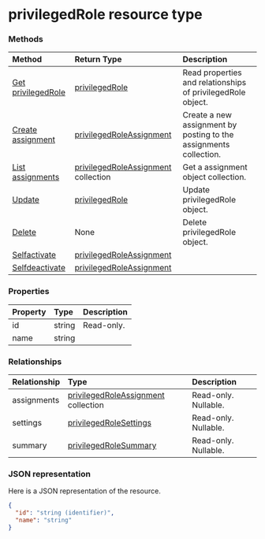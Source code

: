 # privilegedRole resource type




### Methods

| Method		   | Return Type	|Description|
|:---------------|:--------|:----------|
|[Get privilegedRole](../api/privilegedrole_get.md) | [privilegedRole](privilegedrole.md) |Read properties and relationships of privilegedRole object.|
|[Create assignment](../api/privilegedrole_post_assignments.md) |[privilegedRoleAssignment](privilegedroleassignment.md)| Create a new assignment by posting to the assignments collection.|
|[List assignments](../api/privilegedrole_list_assignments.md) |[privilegedRoleAssignment](privilegedroleassignment.md) collection| Get a assignment object collection.|
|[Update](../api/privilegedrole_update.md) | [privilegedRole](privilegedrole.md)	|Update privilegedRole object. |
|[Delete](../api/privilegedrole_delete.md) | None |Delete privilegedRole object. |
|[Selfactivate](../api/privilegedrole_selfactivate.md)|[privilegedRoleAssignment](privilegedroleassignment.md)||
|[Selfdeactivate](../api/privilegedrole_selfdeactivate.md)|[privilegedRoleAssignment](privilegedroleassignment.md)||

### Properties
| Property	   | Type	|Description|
|:---------------|:--------|:----------|
|id|string| Read-only.|
|name|string||

### Relationships
| Relationship | Type	|Description|
|:---------------|:--------|:----------|
|assignments|[privilegedRoleAssignment](privilegedroleassignment.md) collection| Read-only. Nullable.|
|settings|[privilegedRoleSettings](privilegedrolesettings.md)| Read-only. Nullable.|
|summary|[privilegedRoleSummary](privilegedrolesummary.md)| Read-only. Nullable.|

### JSON representation

Here is a JSON representation of the resource.

<!-- {
  "blockType": "resource",
  "optionalProperties": [

  ],
  "@odata.type": "microsoft.graph.privilegedRole"
}-->

```json
{
  "id": "string (identifier)",
  "name": "string"
}

```

<!-- uuid: 8fcb5dbc-d5aa-4681-8e31-b001d5168d79
2015-10-25 14:57:30 UTC -->
<!-- {
  "type": "#page.annotation",
  "description": "privilegedRole resource",
  "keywords": "",
  "section": "documentation",
  "tocPath": ""
}-->